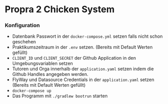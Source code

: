 # Propra 2 Chicken System

### Konfiguration

- Datenbank Passwort in der ```docker-compose.yml``` setzen falls nicht schon geschehen
- Praktikumszeitraum in der ```.env``` setzen. (Bereits mit Default Werten gefüllt)
- ```CLIENT_ID``` und ```CLIENT_SECRET``` der Github Application in den Umgebungsvariablen setzen
- Tutoren und Orga innerhalb der ```application.yaml```  setzen indem die Github Handles angegeben werden.
- FlyWay und Datasource Credentials in der ```application.yaml``` setzen (Bereits mit Default Werten gefüllt)
- ```docker-compose up```
- Das Programm mit ```./gradlew bootrun``` starten



